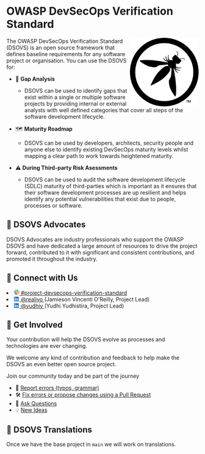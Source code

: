 # OWASP DevSecOps Verification Standard

<img width="180px" align="right" style="float: right;" src="v1/document/images/logo.svg"></a>

The OWASP DevSecOps Verification Standard (DSOVS) is an open source framework that defines baseline requirements for any software project or organisation. You can use the DSOVS for:


* 🧐 **Gap Analysis** 
    * DSOVS can be used to identify gaps that exist within a single or multiple software projects by providing internal or external analysts with well defined categories that cover all steps of the software development lifecycle. 

* 🗺️ **Maturity Roadmap** 
    * DSOVS can be used by developers, architects, security people and anyone else to identify existing DevSecOps maturity levels whilst mapping a clear path to work towards heightened maturity.

* ⚠️ **During Third-party Risk Asessments** 
    * DSOVS can be used to audit the software development lifecycle (SDLC) maturity of third-parties which is important as it ensures that their software development processes are up resilient and helps identify any potential vulnerabilities that exist due to people, processes or software.

## 🥇 DSOVS Advocates    

DSOVS Advocates are industry professionals who support the OWASP DSOVS and have dedicated a large amount of resources to drive the project forward, contributed to it with significant and consistent contributions, and promoted it throughout the industry.

## 💬 Connect with Us
<li><a href="https://owasp.slack.com/messages/project-devsecops-verification-standard/details/"><img src="v1/document/images/slack_logo.png" width="14px">  #project-devsecops-verification-standard</a></li>
<li><a href="https://linkedin.com/realjvo"><img src="v1/document/images/linkedin.svg" width="14px"> @realjvo </a> (Jamieson Vincenti O'Reilly, Project Lead)</li><li><a href="https://linkedin.com/realjvo"><img src="v1/document/images/linkedin.svg" width="14px"> @yudhiy </a> (Yudhi Yudhistira, Project Lead)</li>


## 🎉 Get Involved
Your contribution will help the DSOVS evolve as processes and technologies are ever changing. 

We welcome any kind of contribution and feedback to help make the DSOVS an even better open source project. 

Join our community today and be part of the journey

* 🐞 [Report errors (typos, grammar)](https://github.com/OWASP/www-project-devsecops-verification-standard/issues)
* 🛠️ [Fix errors or propose changes using a Pull Request](https://github.com/OWASP/www-project-devsecops-verification-standard/pulls)
* 🙋 [Ask Questions](https://github.com/OWASP/www-project-devsecops-verification-standard/discussions/categories/q-a)
* 💡 [New Ideas](https://github.com/OWASP/www-project-devsecops-verification-standard/discussions/categories/ideas)

## 📙 DSOVS  Translations

Once we have the base project in `main` we will work on translations. 